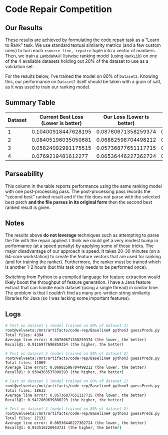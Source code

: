 # Code Repair Competition

## Our Results

These results are achieved by formulating the code repair task as a "Learn to Rank" task. We use standard textual similarity metrics (and a few custom ones) to turn each `<source line, repair>` tuple into a vector of numbers. Then, we train a `LambdaMART` listwise ranking model (using `RankLib`) on one of the 4 avaliable datasets holding out 20% of the dataset to use as a validation set.

For the results below, I've trained the model on 80% of `Dataset2`. Knowing this, our performance on `Dataset2` itself should be taken with a grain of salt, as it was used to train our ranking model.

## Summary Table

|  Dataset |  Current Best Loss (Lower is better) |  Our Loss (Lower is better) |  Our Recall (Higher is better) |  Percent Improvement | Loss with parseability |
|---|---|---|---|---|---|
|   1| 0.10400918447628195 | 0.08760671358259374 | 0.9116977696859354 | 15.8% | 0.08590981165232915 |
|   2| 0.08405196035050681 | 0.06882598704498212 | 0.9304363537808293 | 18.1% | 0.06768505198157662 |
|   3| 0.05824092991175515 | 0.05736877651117715 | 0.9412869639886223 | 1.5% | 0.055376505680605904 |
|   4| 0.0769219481612277 | 0.06536446227362724 | 0.933516226943731 | 15.0% | 0.06484365418823951 |

## Parseability

This column in the table reports performance using the same ranking model with one post-processing pass. The post-processing pass records the "second best" ranked result and if the file does not parse with the selected best patch **and the file parses in its original form** then the second best ranked result is given.

## Notes

The results above **do not leverage** techniques such as attempting to parse the file with the repair applied. I think we could get a very modest bump in performance (at a speed penalty) by applying some of those tricks. The major disadvantage of our approach is speed. It takes 20-30 minutes (on a 64-core workstation) to create the feature vectors that are used for ranking (and for training the ranker). Furthermore, the ranker must be trained which is another 1-2 hours (but this task only needs to be performed once).

Switching from Python to a compiled language for feature extraction would likely boost the throughput of feature generation. I have a Java feature extract that can handle each dataset (using a single thread) in similar time. The problem is that I couldn't find as many pre-written string similarity libraries for Java (so I was lacking some important features).

## Logs

```bash
# Test on dataset 1 (model trained on 80% of dataset 2)
root@velveeta:/mnt/artifacts/code-rep/Baseline# python3 guessPreds.py ../scores-pDS-2-1.txt 1 | python3 evaluate.py -d /mnt/artifacts/code-rep/Datasets/Dataset1
Total files: 4394
Average line error: 0.08760671358259374 (the lower, the better)
Recall@1: 0.9116977696859354 (the higher, the better)

# Test on dataset 2 (model trained on 80% of dataset 2)
root@velveeta:/mnt/artifacts/code-rep/Baseline# python3 guessPreds.py ../scores-pDS-2-2.txt 2 | python3 evaluate.py -d /mnt/artifacts/code-rep/Datasets/Dataset2
Total files: 11069
Average line error: 0.06882598704498212 (the lower, the better)
Recall@1: 0.9304363537808293 (the higher, the better)

# Test on dataset 3 (model trained on 80% of dataset 2)
root@velveeta:/mnt/artifacts/code-rep/Baseline# python3 guessPreds.py ../scores-pDS-2-3.txt 3 | python3 evaluate.py -d /mnt/artifacts/code-rep/Datasets/Dataset3
Total files: 18633
Average line error: 0.05736877651117715 (the lower, the better)
Recall@1: 0.9412869639886223 (the higher, the better)

# Test on dataset 4 (model trained on 80% of dataset 2)
root@velveeta:/mnt/artifacts/code-rep/Baseline# python3 guessPreds.py ../scores-pDS-2-4.txt 4 | python3 evaluate.py -d /mnt/artifacts/code-rep/Datasets/Dataset4
Total files: 17132
Average line error: 0.06536446227362724 (the lower, the better)
Recall@1: 0.933516226943731 (the higher, the better)
```
